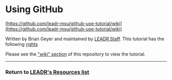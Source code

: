 # Using GitHub

[https://github.com/leadr-msu/github-use-tutorial/wiki](https://github.com/leadr-msu/github-use-tutorial/wiki)

Written by Brian Geyer and maintained by [LEADR Staff](http://leadr.msu.edu/). This tutorial has the following [rights](https://github.com/leadr-msu/github-use-tutorial/blob/master/License.MD)

Please see the ["wiki" section](https://github.com/leadr-msu/github-use-tutorial/wiki) of this repository to view the tutorial.

-----
### Return to [LEADR's Resources list](https://github.com/leadr-msu/Resources)
